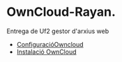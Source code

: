 # OwnCloud-Rayan.
Entrega de Uf2 gestor d'arxius web
<!-- [click on this link](#my-multi-word-header) -->

* [ConfiguracióOwncloud](docs/ConfiguracióOwncloud.md)
* [Instalació OwnCloud](docs/InstalacióOwncloudmd)

